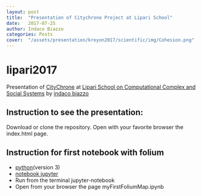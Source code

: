 ```yaml
---
layout: post
title:  "Presentation of Citychrone Project at Lipari School"
date:   2017-07-25
author: Indaco Biazzo
categories: Posts
cover:  "/assets/presentation/kreyon2017/scientific/img/Cohesion.png"
---
```


# lipari2017

Presentation of [CityChrone](www.citychrone.org) at [Lipari School on Computational Complex and Social Systems](https://complex.liparischool.it/) by [indaco biazzo](ocadni.github.io)

## Instruction to see the presentation:
Download or clone the repository. Open with your favorite browser the index.html page.

## Instruction for first notebook with folium
 *  <a href="https://www.python.org/downloads/" target="_blank">python</a>(version 3)
 *  <a href="https://jupyter.org/install.html" target="_blank">notebook jupyter</a>
 *  Run from the terminal jupyter-notebook
 *  Open from your browser the page myFirstFoliumMap.ipynb
